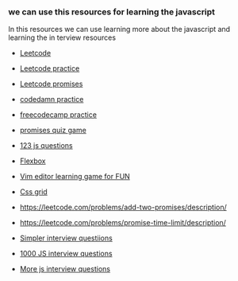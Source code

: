 
<h3>  we can use this resources for learning the javascript </h3>

<p> In this resources we can  use learning more about the javascript and learning the in terview resources
</p>



 - [Leetcode](https://leetcode.com/studyplan/30-days-of-javascript/)
 - [Leetcode practice](https://leetcode.com/problemset/javascript/)
 - [Leetcode promises](https://leetcode.com/problemset/javascript/?sorting=W3sic29ydE9yZGVyIjoiQVNDRU5ESU5HIiwib3JkZXJCeSI6IkRJRkZJQ1VMVFkifV0%3D&search=Promise&page=1)
 - [codedamn practice](https://codedamn.com/problems?page=1)
 - [freecodecamp practice](https://freecodecamp.org/learn/javascript-algorithms-and-data-structures/#basic-javascript)
 - [promises quiz game](https://www.codingame.com/playgrounds/347/javascript-promises-mastering-the-asynchronous/its-quiz-time)
 - [123 js questions](https://github.com/ganqqwerty/123-Essential-JavaScript-Interview-Questions)
 - [Flexbox](https://flexboxfroggy.com/)
 - [Vim editor learning game for FUN](https://vim-adventures.com/)
 - [Css grid](https://cssgridgarden.com/)
 - https://leetcode.com/problems/add-two-promises/description/
 - https://leetcode.com/problems/promise-time-limit/description/


 - [Simpler interview questiions](https://github.com/learning-zone/JavaScript-Coding-Practice)
  - [1000 JS interview questions](https://github.com/sudheerj/javascript-interview-questions)
  - [More js interview questions](https://github.com/lydiahallie/javascript-questions)